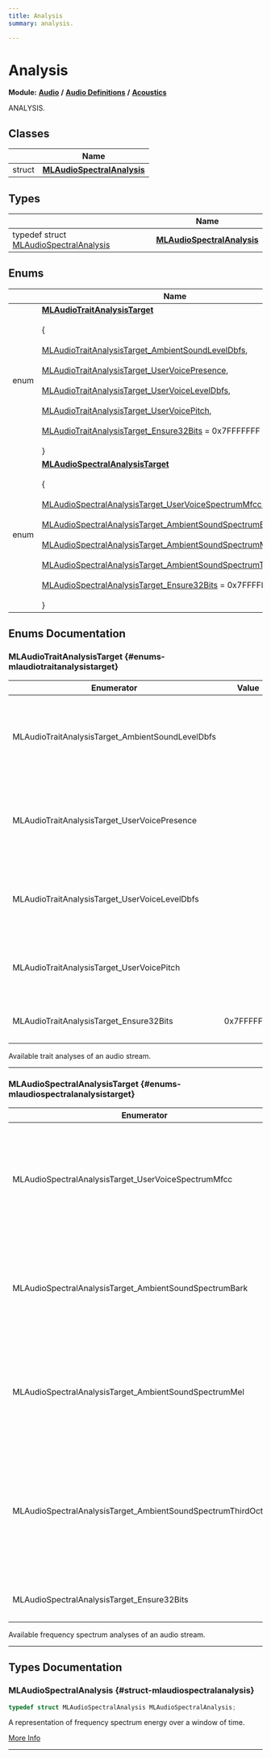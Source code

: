 ```yaml
---
title: Analysis
summary: analysis. 

---
```


# Analysis

**Module:** **[Audio](/versioned_docs/version-22-May-2023/api-ref/api/Modules/group___audio/group___audio.md)** **/** **[Audio Definitions](/versioned_docs/version-22-May-2023/api-ref/api/Modules/group___audio/group___audio_defs/group___audio_defs.md)** **/** **[Acoustics](/versioned_docs/version-22-May-2023/api-ref/api/Modules/group___audio/group___audio_defs/group___def_acoustics/group___def_acoustics.md)**

ANALYSIS. 

## Classes

|                | Name           |
| -------------- | -------------- |
| struct | **[MLAudioSpectralAnalysis](/versioned_docs/version-22-May-2023/api-ref/api/Modules/group___audio/group___audio_defs/group___def_acoustics/group___def_analysis/struct_m_l_audio_spectral_analysis.md)**  |

## Types

|                | Name           |
| -------------- | -------------- |
| typedef struct [MLAudioSpectralAnalysis](/versioned_docs/version-22-May-2023/api-ref/api/Modules/group___audio/group___audio_defs/group___def_acoustics/group___def_analysis/struct_m_l_audio_spectral_analysis.md) | **[MLAudioSpectralAnalysis](/versioned_docs/version-22-May-2023/api-ref/api/Modules/group___audio/group___audio_defs/group___def_acoustics/group___def_analysis.md#struct-mlaudiospectralanalysis)**  |

## Enums

|                | Name           |
| -------------- | -------------- |
| enum | **[MLAudioTraitAnalysisTarget](/versioned_docs/version-22-May-2023/api-ref/api/Modules/group___audio/group___audio_defs/group___def_acoustics/group___def_analysis.md#enums-mlaudiotraitanalysistarget)** <br></br> { <br></br>[MLAudioTraitAnalysisTarget_AmbientSoundLevelDbfs](/versioned_docs/version-22-May-2023/api-ref/api/Modules/group___audio/group___audio_defs/group___def_acoustics/group___def_analysis.md#enums-mlaudiotraitanalysistarget-ambientsoundleveldbfs),<br></br> [MLAudioTraitAnalysisTarget_UserVoicePresence](/versioned_docs/version-22-May-2023/api-ref/api/Modules/group___audio/group___audio_defs/group___def_acoustics/group___def_analysis.md#enums-mlaudiotraitanalysistarget-uservoicepresence),<br></br> [MLAudioTraitAnalysisTarget_UserVoiceLevelDbfs](/versioned_docs/version-22-May-2023/api-ref/api/Modules/group___audio/group___audio_defs/group___def_acoustics/group___def_analysis.md#enums-mlaudiotraitanalysistarget-uservoiceleveldbfs),<br></br> [MLAudioTraitAnalysisTarget_UserVoicePitch](/versioned_docs/version-22-May-2023/api-ref/api/Modules/group___audio/group___audio_defs/group___def_acoustics/group___def_analysis.md#enums-mlaudiotraitanalysistarget-uservoicepitch),<br></br> [MLAudioTraitAnalysisTarget_Ensure32Bits](/versioned_docs/version-22-May-2023/api-ref/api/Modules/group___audio/group___audio_defs/group___def_acoustics/group___def_analysis.md#enums-mlaudiotraitanalysistarget-ensure32bits) = 0x7FFFFFFF<br></br>} |
| enum | **[MLAudioSpectralAnalysisTarget](/versioned_docs/version-22-May-2023/api-ref/api/Modules/group___audio/group___audio_defs/group___def_acoustics/group___def_analysis.md#enums-mlaudiospectralanalysistarget)** <br></br> { <br></br>[MLAudioSpectralAnalysisTarget_UserVoiceSpectrumMfcc](/versioned_docs/version-22-May-2023/api-ref/api/Modules/group___audio/group___audio_defs/group___def_acoustics/group___def_analysis.md#enums-mlaudiospectralanalysistarget-uservoicespectrummfcc),<br></br> [MLAudioSpectralAnalysisTarget_AmbientSoundSpectrumBark](/versioned_docs/version-22-May-2023/api-ref/api/Modules/group___audio/group___audio_defs/group___def_acoustics/group___def_analysis.md#enums-mlaudiospectralanalysistarget-ambientsoundspectrumbark),<br></br> [MLAudioSpectralAnalysisTarget_AmbientSoundSpectrumMel](/versioned_docs/version-22-May-2023/api-ref/api/Modules/group___audio/group___audio_defs/group___def_acoustics/group___def_analysis.md#enums-mlaudiospectralanalysistarget-ambientsoundspectrummel),<br></br> [MLAudioSpectralAnalysisTarget_AmbientSoundSpectrumThirdOctave](/versioned_docs/version-22-May-2023/api-ref/api/Modules/group___audio/group___audio_defs/group___def_acoustics/group___def_analysis.md#enums-mlaudiospectralanalysistarget-ambientsoundspectrumthirdoctave),<br></br> [MLAudioSpectralAnalysisTarget_Ensure32Bits](/versioned_docs/version-22-May-2023/api-ref/api/Modules/group___audio/group___audio_defs/group___def_acoustics/group___def_analysis.md#enums-mlaudiospectralanalysistarget-ensure32bits) = 0x7FFFFFFF<br></br>} |

## Enums Documentation

### MLAudioTraitAnalysisTarget {#enums-mlaudiotraitanalysistarget}

| Enumerator | Value | Description |
| ---------- | ----- | ----------- |
| MLAudioTraitAnalysisTarget_AmbientSoundLevelDbfs | | Ambient Sound Level dBFS, a full scale sound level measurement of an ambient mic stream. |
| MLAudioTraitAnalysisTarget_UserVoicePresence | | Voice Presence, indicates absence (0) or presence (1) of voice in a voice mic stream. |
| MLAudioTraitAnalysisTarget_UserVoiceLevelDbfs | | Voice Level dBFS, a full scale sound level measurement of a voice mic stream. |
| MLAudioTraitAnalysisTarget_UserVoicePitch | | Voice Pitch, frequency in hertz of the voice in a voice mic stream. |
| MLAudioTraitAnalysisTarget_Ensure32Bits |  0x7FFFFFFF| Ensure enum is represented as 32 bits. |




Available trait analyses of an audio stream. 





-----------

### MLAudioSpectralAnalysisTarget {#enums-mlaudiospectralanalysistarget}

| Enumerator | Value | Description |
| ---------- | ----- | ----------- |
| MLAudioSpectralAnalysisTarget_UserVoiceSpectrumMfcc | | Voice Mel Frequency Cepstral Coefficients, spectral analysis of a voice mic stream. (typically used for lip-sync). |
| MLAudioSpectralAnalysisTarget_AmbientSoundSpectrumBark | | Ambient Sound Spectrum Bark Scale, spectral analysis of ambient mic stream(s) using Bark scale. |
| MLAudioSpectralAnalysisTarget_AmbientSoundSpectrumMel | | Ambient Sound Spectrum Mel Scale, spectral analysis of ambient mic stream(s) using Mel scale. |
| MLAudioSpectralAnalysisTarget_AmbientSoundSpectrumThirdOctave | | Ambient Sound Spectrum Third Octave Scale, spectral analysis of ambient mic stream(s) using Third Octave scale. |
| MLAudioSpectralAnalysisTarget_Ensure32Bits |  0x7FFFFFFF| Ensure enum is represented as 32 bits. |




Available frequency spectrum analyses of an audio stream. 





-----------


## Types Documentation

### MLAudioSpectralAnalysis {#struct-mlaudiospectralanalysis}

```cpp
typedef struct MLAudioSpectralAnalysis MLAudioSpectralAnalysis;
```


A representation of frequency spectrum energy over a window of time. 



[More Info](/versioned_docs/version-22-May-2023/api-ref/api/Modules/group___audio/group___audio_defs/group___def_acoustics/group___def_analysis/struct_m_l_audio_spectral_analysis.md)



-----------







